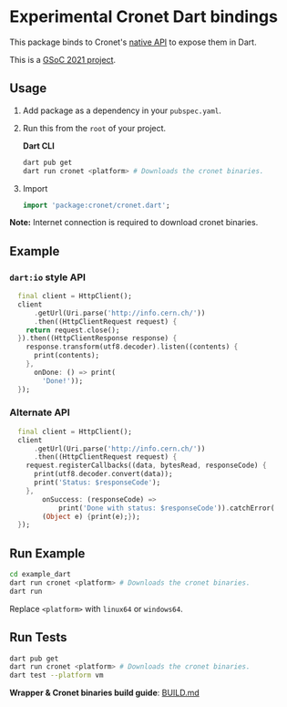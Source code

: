 # Experimental Cronet Dart bindings

This package binds to Cronet's [native API](https://chromium.googlesource.com/chromium/src/+/master/components/cronet/native/test_instructions.md) to expose them in Dart.

This is a [GSoC 2021 project](https://summerofcode.withgoogle.com/projects/#4757095741652992).

## Usage

1. Add package as a dependency in your `pubspec.yaml`.

2. Run this from the `root` of your project.

   **Dart CLI**

   ```bash
   dart pub get
   dart run cronet <platform> # Downloads the cronet binaries.
   ```

3. Import

   ```dart
   import 'package:cronet/cronet.dart';
   ```

**Note:** Internet connection is required to download cronet binaries.

## Example

### `dart:io` style API

```dart
  final client = HttpClient();
  client
      .getUrl(Uri.parse('http://info.cern.ch/'))
      .then((HttpClientRequest request) {
    return request.close();
  }).then((HttpClientResponse response) {
    response.transform(utf8.decoder).listen((contents) {
      print(contents);
    },
      onDone: () => print(
        'Done!'));
  });
```

### Alternate API

```dart
  final client = HttpClient();
  client
      .getUrl(Uri.parse('http://info.cern.ch/'))
      .then((HttpClientRequest request) {
    request.registerCallbacks((data, bytesRead, responseCode) {
      print(utf8.decoder.convert(data));
      print('Status: $responseCode');
    },
        onSuccess: (responseCode) =>
            print('Done with status: $responseCode')).catchError(
        (Object e) {print(e);});
  });
```

## Run Example

```bash
cd example_dart
dart run cronet <platform> # Downloads the cronet binaries.
dart run
```

Replace `<platform>` with `linux64` or `windows64`.

## Run Tests

```bash
dart pub get
dart run cronet <platform> # Downloads the cronet binaries.
dart test --platform vm
```

**Wrapper & Cronet binaries build guide**: [BUILD.md](src/BUILD.md)
